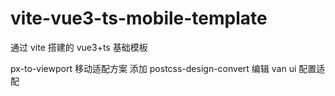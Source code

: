 # vite-vue3-ts-mobile-template

通过 vite 搭建的 vue3+ts 基础模板

px-to-viewport 移动适配方案
添加 postcss-design-convert 编辑 van ui 配置适配
